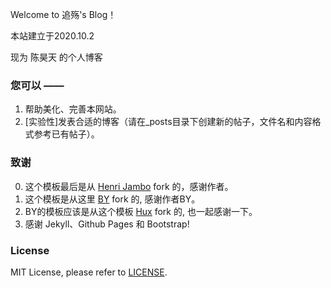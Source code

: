 Welcome to 追殇's Blog！

本站建立于2020.10.2

现为 陈昊天 的个人博客

### 您可以 ——

1. 帮助美化、完善本网站。
2. [实验性]发表合适的博客（请在_posts目录下创建新的帖子，文件名和内容格式参考已有帖子）。

### 致谢

0. 这个模板最后是从 [Henri Jambo](https://github.com/globien/globien.github.io) fork 的，感谢作者。
1. 这个模板是从这里 [BY](https://github.com/qiubaiying/qiubaiying.github.io) fork 的, 感谢作者BY。 
2. BY的模板应该是从这个模板 [Hux](https://github.com/Huxpro/huxpro.github.io) fork 的, 也一起感谢一下。
3. 感谢 Jekyll、Github Pages 和 Bootstrap!

### License

MIT License, please refer to [LICENSE](https://github.com/chen2438/chen2438.github.io/blob/master/LICENSE).
